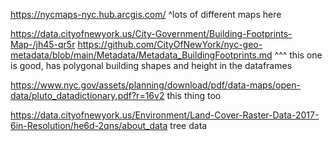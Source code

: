 https://nycmaps-nyc.hub.arcgis.com/ 
^lots of different maps here


https://data.cityofnewyork.us/City-Government/Building-Footprints-Map-/jh45-qr5r
https://github.com/CityOfNewYork/nyc-geo-metadata/blob/main/Metadata/Metadata_BuildingFootprints.md
^^^ this one is good, has polygonal building shapes and height in the dataframes

https://www.nyc.gov/assets/planning/download/pdf/data-maps/open-data/pluto_datadictionary.pdf?r=16v2
this thing too

https://data.cityofnewyork.us/Environment/Land-Cover-Raster-Data-2017-6in-Resolution/he6d-2qns/about_data
tree data